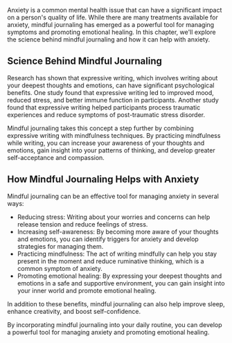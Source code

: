 
Anxiety is a common mental health issue that can have a significant impact on a person's quality of life. While there are many treatments available for anxiety, mindful journaling has emerged as a powerful tool for managing symptoms and promoting emotional healing. In this chapter, we'll explore the science behind mindful journaling and how it can help with anxiety.

Science Behind Mindful Journaling
---------------------------------

Research has shown that expressive writing, which involves writing about your deepest thoughts and emotions, can have significant psychological benefits. One study found that expressive writing led to improved mood, reduced stress, and better immune function in participants. Another study found that expressive writing helped participants process traumatic experiences and reduce symptoms of post-traumatic stress disorder.

Mindful journaling takes this concept a step further by combining expressive writing with mindfulness techniques. By practicing mindfulness while writing, you can increase your awareness of your thoughts and emotions, gain insight into your patterns of thinking, and develop greater self-acceptance and compassion.

How Mindful Journaling Helps with Anxiety
-----------------------------------------

Mindful journaling can be an effective tool for managing anxiety in several ways:

* Reducing stress: Writing about your worries and concerns can help release tension and reduce feelings of stress.
* Increasing self-awareness: By becoming more aware of your thoughts and emotions, you can identify triggers for anxiety and develop strategies for managing them.
* Practicing mindfulness: The act of writing mindfully can help you stay present in the moment and reduce ruminative thinking, which is a common symptom of anxiety.
* Promoting emotional healing: By expressing your deepest thoughts and emotions in a safe and supportive environment, you can gain insight into your inner world and promote emotional healing.

In addition to these benefits, mindful journaling can also help improve sleep, enhance creativity, and boost self-confidence.

By incorporating mindful journaling into your daily routine, you can develop a powerful tool for managing anxiety and promoting emotional healing.
